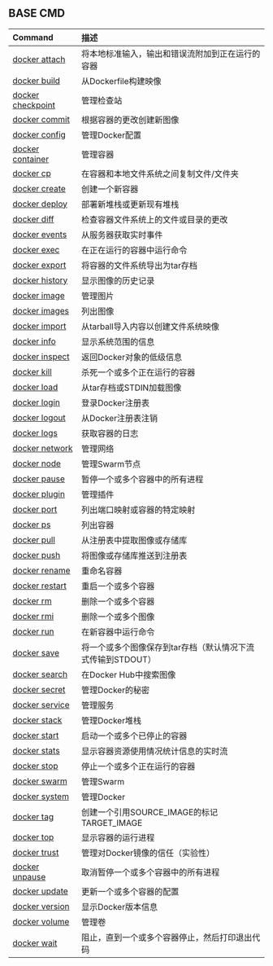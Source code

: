 ## BASE CMD

| Command | 描述 |
| :--- | :--- |
| [docker attach](https://docs.docker.com/v17.09/engine/reference/commandline/attach/) | 将本地标准输入，输出和错误流附加到正在运行的容器 |
| [docker build](https://docs.docker.com/v17.09/engine/reference/commandline/build/) | 从Dockerfile构建映像 |
| [docker checkpoint](https://docs.docker.com/v17.09/engine/reference/commandline/checkpoint/) | 管理检查站 |
| [docker commit](https://docs.docker.com/v17.09/engine/reference/commandline/commit/) | 根据容器的更改创建新图像 |
| [docker config](https://docs.docker.com/v17.09/engine/reference/commandline/config/) | 管理Docker配置 |
| [docker container](https://docs.docker.com/v17.09/engine/reference/commandline/container/) | 管理容器 |
| [docker cp](https://docs.docker.com/v17.09/engine/reference/commandline/cp/) | 在容器和本地文件系统之间复制文件/文件夹 |
| [docker create](https://docs.docker.com/v17.09/engine/reference/commandline/create/) | 创建一个新容器 |
| [docker deploy](https://docs.docker.com/v17.09/engine/reference/commandline/deploy/) | 部署新堆栈或更新现有堆栈 |
| [docker diff](https://docs.docker.com/v17.09/engine/reference/commandline/diff/) | 检查容器文件系统上的文件或目录的更改 |
| [docker events](https://docs.docker.com/v17.09/engine/reference/commandline/events/) | 从服务器获取实时事件 |
| [docker exec](https://docs.docker.com/v17.09/engine/reference/commandline/exec/) | 在正在运行的容器中运行命令 |
| [docker export](https://docs.docker.com/v17.09/engine/reference/commandline/export/) | 将容器的文件系统导出为tar存档 |
| [docker history](https://docs.docker.com/v17.09/engine/reference/commandline/history/) | 显示图像的历史记录 |
| [docker image](https://docs.docker.com/v17.09/engine/reference/commandline/image/) | 管理图片 |
| [docker images](https://docs.docker.com/v17.09/engine/reference/commandline/images/) | 列出图像 |
| [docker import](https://docs.docker.com/v17.09/engine/reference/commandline/import/) | 从tarball导入内容以创建文件系统映像 |
| [docker info](https://docs.docker.com/v17.09/engine/reference/commandline/info/) | 显示系统范围的信息 |
| [docker inspect](https://docs.docker.com/v17.09/engine/reference/commandline/inspect/) | 返回Docker对象的低级信息 |
| [docker kill](https://docs.docker.com/v17.09/engine/reference/commandline/kill/) | 杀死一个或多个正在运行的容器 |
| [docker load](https://docs.docker.com/v17.09/engine/reference/commandline/load/) | 从tar存档或STDIN加载图像 |
| [docker login](https://docs.docker.com/v17.09/engine/reference/commandline/login/) | 登录Docker注册表 |
| [docker logout](https://docs.docker.com/v17.09/engine/reference/commandline/logout/) | 从Docker注册表注销 |
| [docker logs](https://docs.docker.com/v17.09/engine/reference/commandline/logs/) | 获取容器的日志 |
| [docker network](https://docs.docker.com/v17.09/engine/reference/commandline/network/) | 管理网络 |
| [docker node](https://docs.docker.com/v17.09/engine/reference/commandline/node/) | 管理Swarm节点 |
| [docker pause](https://docs.docker.com/v17.09/engine/reference/commandline/pause/) | 暂停一个或多个容器中的所有进程 |
| [docker plugin](https://docs.docker.com/v17.09/engine/reference/commandline/plugin/) | 管理插件 |
| [docker port](https://docs.docker.com/v17.09/engine/reference/commandline/port/) | 列出端口映射或容器的特定映射 |
| [docker ps](https://docs.docker.com/v17.09/engine/reference/commandline/ps/) | 列出容器 |
| [docker pull](https://docs.docker.com/v17.09/engine/reference/commandline/pull/) | 从注册表中提取图像或存储库 |
| [docker push](https://docs.docker.com/v17.09/engine/reference/commandline/push/) | 将图像或存储库推送到注册表 |
| [docker rename](https://docs.docker.com/v17.09/engine/reference/commandline/rename/) | 重命名容器 |
| [docker restart](https://docs.docker.com/v17.09/engine/reference/commandline/restart/) | 重启一个或多个容器 |
| [docker rm](https://docs.docker.com/v17.09/engine/reference/commandline/rm/) | 删除一个或多个容器 |
| [docker rmi](https://docs.docker.com/v17.09/engine/reference/commandline/rmi/) | 删除一个或多个图像 |
| [docker run](https://docs.docker.com/v17.09/engine/reference/commandline/run/) | 在新容器中运行命令 |
| [docker save](https://docs.docker.com/v17.09/engine/reference/commandline/save/) | 将一个或多个图像保存到tar存档（默认情况下流式传输到STDOUT） |
| [docker search](https://docs.docker.com/v17.09/engine/reference/commandline/search/) | 在Docker Hub中搜索图像 |
| [docker secret](https://docs.docker.com/v17.09/engine/reference/commandline/secret/) | 管理Docker的秘密 |
| [docker service](https://docs.docker.com/v17.09/engine/reference/commandline/service/) | 管理服务 |
| [docker stack](https://docs.docker.com/v17.09/engine/reference/commandline/stack/) | 管理Docker堆栈 |
| [docker start](https://docs.docker.com/v17.09/engine/reference/commandline/start/) | 启动一个或多个已停止的容器 |
| [docker stats](https://docs.docker.com/v17.09/engine/reference/commandline/stats/) | 显示容器资源使用情况统计信息的实时流 |
| [docker stop](https://docs.docker.com/v17.09/engine/reference/commandline/stop/) | 停止一个或多个正在运行的容器 |
| [docker swarm](https://docs.docker.com/v17.09/engine/reference/commandline/swarm/) | 管理Swarm |
| [docker system](https://docs.docker.com/v17.09/engine/reference/commandline/system/) | 管理Docker |
| [docker tag](https://docs.docker.com/v17.09/engine/reference/commandline/tag/) | 创建一个引用SOURCE\_IMAGE的标记TARGET\_IMAGE |
| [docker top](https://docs.docker.com/v17.09/engine/reference/commandline/top/) | 显示容器的运行进程 |
| [docker trust](https://docs.docker.com/v17.09/engine/reference/commandline/trust/) | 管理对Docker镜像的信任（实验性） |
| [docker unpause](https://docs.docker.com/v17.09/engine/reference/commandline/unpause/) | 取消暂停一个或多个容器中的所有进程 |
| [docker update](https://docs.docker.com/v17.09/engine/reference/commandline/update/) | 更新一个或多个容器的配置 |
| [docker version](https://docs.docker.com/v17.09/engine/reference/commandline/version/) | 显示Docker版本信息 |
| [docker volume](https://docs.docker.com/v17.09/engine/reference/commandline/volume/) | 管理卷 |
| [docker wait](https://docs.docker.com/v17.09/engine/reference/commandline/wait/) | 阻止，直到一个或多个容器停止，然后打印退出代码 |



